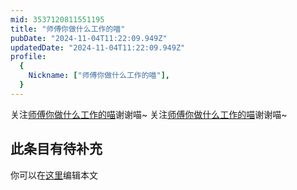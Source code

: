 ```yaml
---
mid: 3537120811551195
title: "师傅你做什么工作的喵"
pubDate: "2024-11-04T11:22:09.949Z"
updatedDate: "2024-11-04T11:22:09.949Z"
profile:
  {
    Nickname: ["师傅你做什么工作的喵"],
  }
---
```


关注[师傅你做什么工作的喵](https://space.bilibili.com/3537120811551195)谢谢喵~ 关注[师傅你做什么工作的喵](https://space.bilibili.com/3537120811551195)谢谢喵~

## 此条目有待补充
你可以在[这里](https://github.com/Yuhanawa/VTuber.ICU-Content/edit/master/v/师傅你做什么工作的喵/index.md)编辑本文
